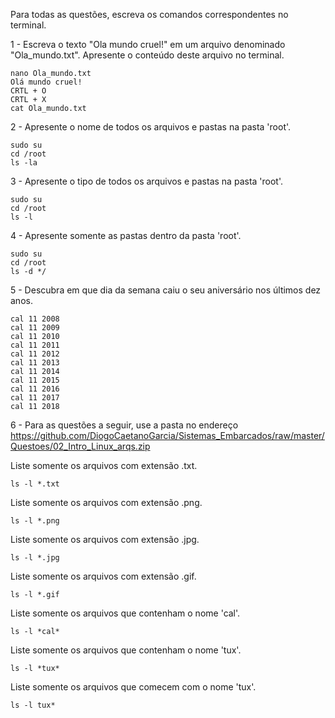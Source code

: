 

Para todas as questões, escreva os comandos correspondentes no terminal.

1 - Escreva o texto "Ola mundo cruel!" em um arquivo denominado "Ola_mundo.txt". Apresente o conteúdo deste arquivo no terminal.
  
  
    nano Ola_mundo.txt
    Olá mundo cruel! 
    CRTL + O
    CRTL + X
    cat Ola_mundo.txt

2 - Apresente o nome de todos os arquivos e pastas na pasta 'root'.
 
    sudo su
    cd /root
    ls -la

3 - Apresente o tipo de todos os arquivos e pastas na pasta 'root'.
 
    sudo su
    cd /root
    ls -l

4 - Apresente somente as pastas dentro da pasta 'root'.
    
    sudo su
    cd /root
    ls -d */

5 - Descubra em que dia da semana caiu o seu aniversário nos últimos dez anos.

    cal 11 2008
    cal 11 2009
    cal 11 2010
    cal 11 2011
    cal 11 2012
    cal 11 2013
    cal 11 2014
    cal 11 2015
    cal 11 2016
    cal 11 2017
    cal 11 2018
       
6 - Para as questões a seguir, use a pasta no endereço https://github.com/DiogoCaetanoGarcia/Sistemas_Embarcados/raw/master/Questoes/02_Intro_Linux_arqs.zip

   Liste somente os arquivos com extensão .txt.
   
    ls -l *.txt
    
   Liste somente os arquivos com extensão .png.
   
    ls -l *.png

   Liste somente os arquivos com extensão .jpg.
    
    ls -l *.jpg

   Liste somente os arquivos com extensão .gif.
  
    ls -l *.gif

   Liste somente os arquivos que contenham o nome 'cal'.

    ls -l *cal*

   Liste somente os arquivos que contenham o nome 'tux'.
  
    ls -l *tux*

   Liste somente os arquivos que comecem com o nome 'tux'.
   
    ls -l tux*

